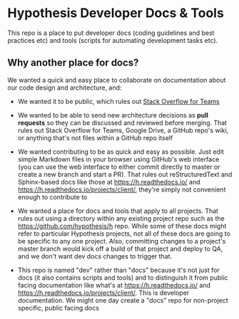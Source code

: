 # Hypothesis Developer Docs & Tools

This repo is a place to put developer docs (coding guidelines and best practices etc) and tools (scripts for automating development tasks etc).

## Why another place for docs?

We wanted a quick and easy place to collaborate on documentation about our code design and architecture, and:

* We wanted it to be public, which rules out [Stack Overflow for Teams](https://stackoverflow.com/c/hypothesis/questions)

* We wanted to be able to send new architecture decisions as **pull requests** so they can be discussed and reviewed before merging. That rules out Stack Overflow for Teams, Google Drive, a GitHub repo's wiki, or anything that's not files within a GitHub repo itself

* We wanted contributing to be as quick and easy as possible. Just edit simple Markdown files in your browser using GitHub's web interface (you can use the web interface to either commit directly to master or create a new branch and start a PR). That rules out reStructuredText and Sphinx-based docs like those at https://h.readthedocs.io/ and <https://h.readthedocs.io/projects/client/>, they're simply not convenient enough to contribute to

* We wanted a place for docs and tools that apply to all projects. That rules out using a directory within any existing project repo such as the <https://github.com/hypothesis/h> repo. While some of these docs might refer to particular Hypothesis projects, not all of these docs are going to be specific to any one project. Also, committing changes to a project's master branch would kick off a build of that project and deploy to QA, and we don't want dev docs changes to trigger that.

* This repo is named "dev" rather than "docs" because it's not just for docs (it also contains scripts and tools) and to distinguish it from public facing documentation like what's at https://h.readthedocs.io/ and https://h.readthedocs.io/projects/client/. This is developer documentation. We might one day create a "docs" repo for non-project specific, public facing docs
